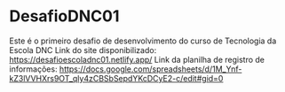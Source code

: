 # DesafioDNC01
Este é o primeiro desafio de desenvolvimento do curso de Tecnologia da Escola DNC
Link do site disponibilizado: https://desafioescoladnc01.netlify.app/
Link da planilha de registro de informações: https://docs.google.com/spreadsheets/d/1M_Ynf-kZ3lVVHXrs9OT_qly4zCBSbSepdYKcDCyE2-c/edit#gid=0
